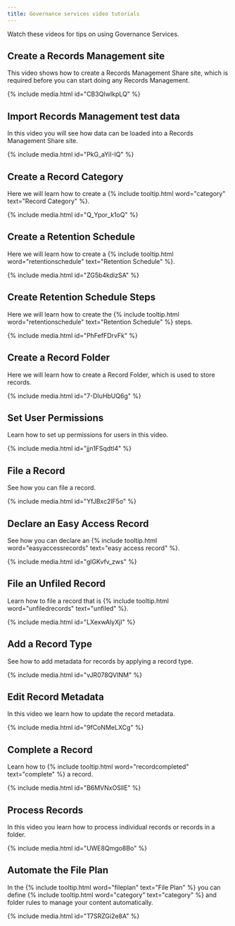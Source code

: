 ```yaml
---
title: Governance services video tutorials
---
```


Watch these videos for tips on using Governance Services.

## Create a Records Management site

This video shows how to create a Records Management Share site, which is required before you can start doing any Records Management.

{% include media.html id="CB3QIwIkpLQ" %}

## Import Records Management test data

In this video you will see how data can be loaded into a Records Management Share site.  

{% include media.html id="PkG_aYiI-IQ" %}

## Create a Record Category  

Here we will learn how to create a {% include tooltip.html word="category" text="Record Category" %}.

{% include media.html id="Q_Ypor_k1oQ" %}

## Create a Retention Schedule  

Here we will learn how to create a {% include tooltip.html word="retentionschedule" text="Retention Schedule" %}.

{% include media.html id="ZG5b4kdizSA" %}

## Create Retention Schedule Steps  

Here we will learn how to create the {% include tooltip.html word="retentionschedule" text="Retention Schedule" %} steps.

{% include media.html id="PhFefFDrvFk" %}

## Create a Record Folder  

Here we will learn how to create a Record Folder, which is used to store records.

{% include media.html id="7-DIuHbUQ6g" %}

## Set User Permissions  

Learn how to set up permissions for users in this video.

{% include media.html id="jjn1FSqdtl4" %}

## File a Record  

See how you can file a record.

{% include media.html id="YfJBxc2lF5o" %}

## Declare an Easy Access Record

See how you can declare an {% include tooltip.html word="easyaccessrecords" text="easy access record" %}.  

{% include media.html id="glGKvfv_zws" %}

## File an Unfiled Record  

Learn how to file a record that is {% include tooltip.html word="unfiledrecords" text="unfiled" %}.

{% include media.html id="LXexwAlyXjI" %}

## Add a Record Type  

See how to add metadata for records by applying a record type.

{% include media.html id="vJR078QVINM" %}

## Edit Record Metadata  

In this video we learn how to update the record metadata.

{% include media.html id="9fCoNMeLXCg" %}

## Complete a Record  

Learn how to {% include tooltip.html word="recordcompleted" text="complete" %} a record.

{% include media.html id="B6MVNxOSllE" %}

## Process Records  

In this video you learn how to process individual records or records in a folder.

{% include media.html id="UWE8Qmgo8Bo" %}

## Automate the File Plan  

In the {% include tooltip.html word="fileplan" text="File Plan" %} you can define {% include tooltip.html word="category" text="category" %} and folder rules to manage your content automatically.

{% include media.html id="T7SRZGi2e8A" %}
